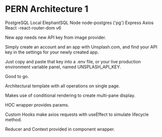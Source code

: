 # PERN Architecture 1

PostgreSQL Local 
ElephantSQL
Node
node-postgres ('pg')
Express
Axios
React 
-react-router-dom v6

New app needs new API key from image provider.

Simply create an account and an app with Unsplash.com, and find your API key in the settings for your newly created app.

Just copy and paste that key into a .env file, or your live production environment variable panel, named UNSPLASH_API_KEY.

Good to go.

Architectural template with all operations on single page.

Makes use of conditional rendering to create multi-pane display.

HOC wrapper provides params.

Custom Hooks make axios requests with useEffect to simulate lifecycle method.

Reducer and Context provided in <MainState /> component wrapper.

